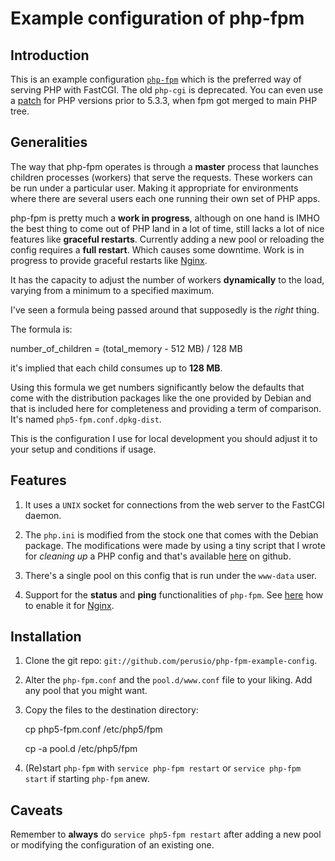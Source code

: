 # Example configuration of php-fpm

## Introduction 

This is an example configuration [`php-fpm`](http://www.php.net/manual/en/install.fpm.php)
which is the preferred way of serving PHP with FastCGI. The old
`php-cgi` is deprecated. You can even use a
[patch](http://php-fpm.org) for PHP versions prior to 5.3.3, when fpm
got merged to main PHP tree.


## Generalities

The way that php-fpm operates is through a **master** process that
launches children processes (workers) that serve the requests. These
workers can be run under a particular user. Making it appropriate for
environments where there are several users each one running their own
set of PHP apps.

php-fpm is pretty much a **work in progress**, although on one hand is
IMHO the best thing to come out of PHP land in a lot of time, still
lacks a lot of nice features like **graceful restarts**. Currently
adding a new pool or reloading the config requires a **full
restart**. Which causes some downtime. Work is in progress to provide
graceful restarts like
[Nginx](http://wiki.nginx.org/NginxCommandLine).

It has the capacity to adjust the number of workers **dynamically** to
the load, varying from a minimum to a specified maximum.

I've seen a formula being passed around that supposedly is the *right*
thing.

The formula is: 
  
  number\_of\_children = (total_memory - 512 MB) / 128 MB
    
it's implied that each child consumes up to **128 MB**.

Using this formula we get numbers significantly below the defaults
that come with the distribution packages like the one provided by
Debian and that is included here for completeness and providing a term
of comparison. It's named `php5-fpm.conf.dpkg-dist`.

This is the configuration I use for local development you should
adjust it to your setup and conditions if usage. 


## Features 

 1. It uses a `UNIX` socket for connections from the web server to the
    FastCGI daemon.
    
 2. The `php.ini` is modified from the stock one that comes with the
    Debian package. The modifications were made by using a tiny script
    that I wrote for *cleaning up* a PHP config and that's available
    [here](https://github.com/perusio/php-ini-cleanup) on
    github.
 
 3. There's a single pool on this config that is run under the
    `www-data` user.
    
 4. Support for the **status** and **ping** functionalities of
    `php-fpm`. See
    [here](https://github.com/perusio/drupal-with-nginx) how to enable
    it for [Nginx](http://wiki.nginx.org).
    

## Installation

 1. Clone the git repo:
    `git://github.com/perusio/php-fpm-example-config`.
    
 2. Alter the `php-fpm.conf` and the `pool.d/www.conf` file to your
    liking. Add any pool that you might want.
    
 4. Copy the files to the destination directory:
 
     cp php5-fpm.conf /etc/php5/fpm
     
     cp -a pool.d /etc/php5/fpm
     
 3. (Re)start `php-fpm` with `service php-fpm restart` or `service
    php-fpm start` if starting `php-fpm` anew.   

## Caveats

Remember to **always** do `service php5-fpm restart` after adding a
new pool or modifying the configuration of an existing one.
